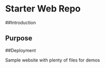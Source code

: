 # Starter Web Repo

##Introduction

## Purpose

##Deployment

Sample website with plenty of files for demos